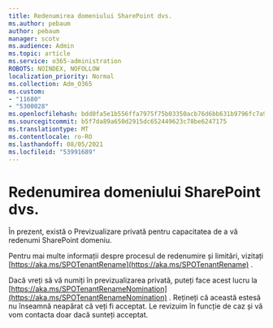 ```yaml
---
title: Redenumirea domeniului SharePoint dvs.
ms.author: pebaum
author: pebaum
manager: scotv
ms.audience: Admin
ms.topic: article
ms.service: o365-administration
ROBOTS: NOINDEX, NOFOLLOW
localization_priority: Normal
ms.collection: Adm_O365
ms.custom:
- "11680"
- "5300028"
ms.openlocfilehash: bdd0fa5e1b556ffa7975f75b03350acb76d6bb631b9796fc7a92a12ff50c92a6
ms.sourcegitcommit: b5f7da89a650d2915dc652449623c78be6247175
ms.translationtype: MT
ms.contentlocale: ro-RO
ms.lasthandoff: 08/05/2021
ms.locfileid: "53991689"
---
```

# <a name="rename-your-sharepoint-domain"></a>Redenumirea domeniului SharePoint dvs.

În prezent, există o Previzualizare privată pentru capacitatea de a vă redenumi SharePoint domeniu.

Pentru mai multe informații despre procesul de redenumire și limitări, vizitați [https://aka.ms/SPOTenantRename](https://aka.ms/SPOTenantRename) .

Dacă vreți să vă numiți în previzualizarea privată, puteți face acest lucru la [https://aka.ms/SPOTenantRenameNomination](https://aka.ms/SPOTenantRenameNomination) . Rețineți că această estesă nu înseamnă neapărat că veți fi acceptat. Le revizuim în funcție de caz și vă vom contacta doar dacă sunteți acceptat.
